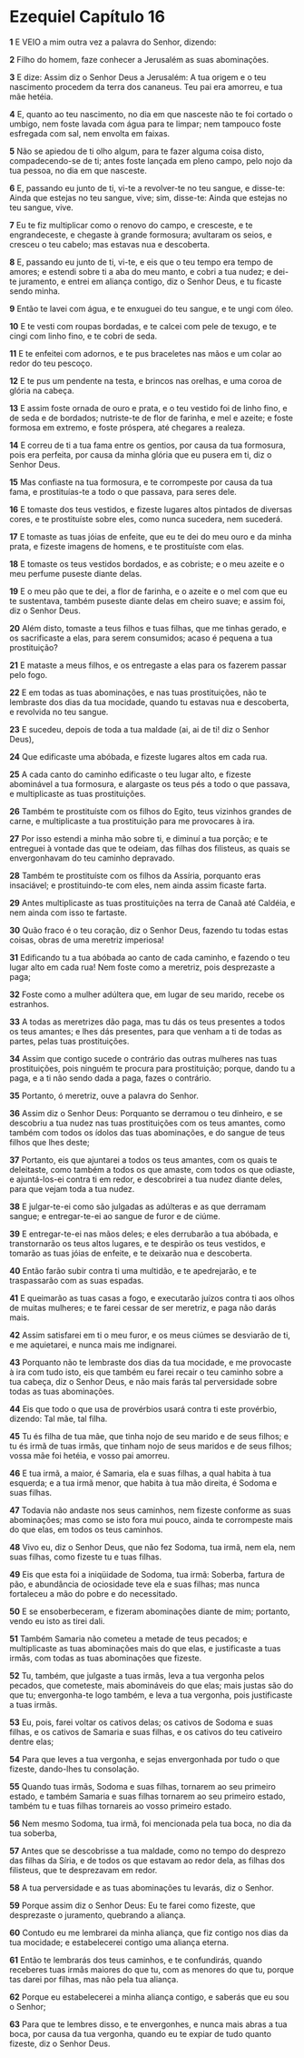 # Ezequiel Capítulo 16

**1** 	E VEIO a mim outra vez a palavra do Senhor, dizendo:

**2** 	Filho do homem, faze conhecer a Jerusalém as suas abominações.

**3** 	E dize: Assim diz o Senhor Deus a Jerusalém: A tua origem e o teu nascimento procedem da terra dos cananeus. Teu pai era amorreu, e tua mãe hetéia.

**4** 	E, quanto ao teu nascimento, no dia em que nasceste não te foi cortado o umbigo, nem foste lavada com água para te limpar; nem tampouco foste esfregada com sal, nem envolta em faixas.

**5** 	Não se apiedou de ti olho algum, para te fazer alguma coisa disto, compadecendo-se de ti; antes foste lançada em pleno campo, pelo nojo da tua pessoa, no dia em que nasceste.

**6** 	E, passando eu junto de ti, vi-te a revolver-te no teu sangue, e disse-te: Ainda que estejas no teu sangue, vive; sim, disse-te: Ainda que estejas no teu sangue, vive.

**7** 	Eu te fiz multiplicar como o renovo do campo, e cresceste, e te engrandeceste, e chegaste à grande formosura; avultaram os seios, e cresceu o teu cabelo; mas estavas nua e descoberta.

**8** 	E, passando eu junto de ti, vi-te, e eis que o teu tempo era tempo de amores; e estendi sobre ti a aba do meu manto, e cobri a tua nudez; e dei-te juramento, e entrei em aliança contigo, diz o Senhor Deus, e tu ficaste sendo minha.

**9** 	Então te lavei com água, e te enxuguei do teu sangue, e te ungi com óleo.

**10** 	E te vesti com roupas bordadas, e te calcei com pele de texugo, e te cingi com linho fino, e te cobri de seda.

**11** 	E te enfeitei com adornos, e te pus braceletes nas mãos e um colar ao redor do teu pescoço.

**12** 	E te pus um pendente na testa, e brincos nas orelhas, e uma coroa de glória na cabeça.

**13** 	E assim foste ornada de ouro e prata, e o teu vestido foi de linho fino, e de seda e de bordados; nutriste-te de flor de farinha, e mel e azeite; e foste formosa em extremo, e foste próspera, até chegares a realeza.

**14** 	E correu de ti a tua fama entre os gentios, por causa da tua formosura, pois era perfeita, por causa da minha glória que eu pusera em ti, diz o Senhor Deus.

**15** 	Mas confiaste na tua formosura, e te corrompeste por causa da tua fama, e prostituías-te a todo o que passava, para seres dele.

**16** 	E tomaste dos teus vestidos, e fizeste lugares altos pintados de diversas cores, e te prostituíste sobre eles, como nunca sucedera, nem sucederá.

**17** 	E tomaste as tuas jóias de enfeite, que eu te dei do meu ouro e da minha prata, e fizeste imagens de homens, e te prostituíste com elas.

**18** 	E tomaste os teus vestidos bordados, e as cobriste; e o meu azeite e o meu perfume puseste diante delas.

**19** 	E o meu pão que te dei, a flor de farinha, e o azeite e o mel com que eu te sustentava, também puseste diante delas em cheiro suave; e assim foi, diz o Senhor Deus.

**20** 	Além disto, tomaste a teus filhos e tuas filhas, que me tinhas gerado, e os sacrificaste a elas, para serem consumidos; acaso é pequena a tua prostituição?

**21** 	E mataste a meus filhos, e os entregaste a elas para os fazerem passar pelo fogo.

**22** 	E em todas as tuas abominações, e nas tuas prostituições, não te lembraste dos dias da tua mocidade, quando tu estavas nua e descoberta, e revolvida no teu sangue.

**23** 	E sucedeu, depois de toda a tua maldade (ai, ai de ti! diz o Senhor Deus),

**24** 	Que edificaste uma abóbada, e fizeste lugares altos em cada rua.

**25** 	A cada canto do caminho edificaste o teu lugar alto, e fizeste abominável a tua formosura, e alargaste os teus pés a todo o que passava, e multiplicaste as tuas prostituições.

**26** 	Também te prostituíste com os filhos do Egito, teus vizinhos grandes de carne, e multiplicaste a tua prostituição para me provocares à ira.

**27** 	Por isso estendi a minha mão sobre ti, e diminuí a tua porção; e te entreguei à vontade das que te odeiam, das filhas dos filisteus, as quais se envergonhavam do teu caminho depravado.

**28** 	Também te prostituíste com os filhos da Assíria, porquanto eras insaciável; e prostituindo-te com eles, nem ainda assim ficaste farta.

**29** 	Antes multiplicaste as tuas prostituições na terra de Canaã até Caldéia, e nem ainda com isso te fartaste.

**30** 	Quão fraco é o teu coração, diz o Senhor Deus, fazendo tu todas estas coisas, obras de uma meretriz imperiosa!

**31** 	Edificando tu a tua abóbada ao canto de cada caminho, e fazendo o teu lugar alto em cada rua! Nem foste como a meretriz, pois desprezaste a paga;

**32** 	Foste como a mulher adúltera que, em lugar de seu marido, recebe os estranhos.

**33** 	A todas as meretrizes dão paga, mas tu dás os teus presentes a todos os teus amantes; e lhes dás presentes, para que venham a ti de todas as partes, pelas tuas prostituições.

**34** 	Assim que contigo sucede o contrário das outras mulheres nas tuas prostituições, pois ninguém te procura para prostituição; porque, dando tu a paga, e a ti não sendo dada a paga, fazes o contrário.

**35** 	Portanto, ó meretriz, ouve a palavra do Senhor.

**36** 	Assim diz o Senhor Deus: Porquanto se derramou o teu dinheiro, e se descobriu a tua nudez nas tuas prostituições com os teus amantes, como também com todos os ídolos das tuas abominações, e do sangue de teus filhos que lhes deste;

**37** 	Portanto, eis que ajuntarei a todos os teus amantes, com os quais te deleitaste, como também a todos os que amaste, com todos os que odiaste, e ajuntá-los-ei contra ti em redor, e descobrirei a tua nudez diante deles, para que vejam toda a tua nudez.

**38** 	E julgar-te-ei como são julgadas as adúlteras e as que derramam sangue; e entregar-te-ei ao sangue de furor e de ciúme.

**39** 	E entregar-te-ei nas mãos deles; e eles derrubarão a tua abóbada, e transtornarão os teus altos lugares, e te despirão os teus vestidos, e tomarão as tuas jóias de enfeite, e te deixarão nua e descoberta.

**40** 	Então farão subir contra ti uma multidão, e te apedrejarão, e te traspassarão com as suas espadas.

**41** 	E queimarão as tuas casas a fogo, e executarão juízos contra ti aos olhos de muitas mulheres; e te farei cessar de ser meretriz, e paga não darás mais.

**42** 	Assim satisfarei em ti o meu furor, e os meus ciúmes se desviarão de ti, e me aquietarei, e nunca mais me indignarei.

**43** 	Porquanto não te lembraste dos dias da tua mocidade, e me provocaste à ira com tudo isto, eis que também eu farei recair o teu caminho sobre a tua cabeça, diz o Senhor Deus, e não mais farás tal perversidade sobre todas as tuas abominações.

**44** 	Eis que todo o que usa de provérbios usará contra ti este provérbio, dizendo: Tal mãe, tal filha.

**45** 	Tu és filha de tua mãe, que tinha nojo de seu marido e de seus filhos; e tu és irmã de tuas irmãs, que tinham nojo de seus maridos e de seus filhos; vossa mãe foi hetéia, e vosso pai amorreu.

**46** 	E tua irmã, a maior, é Samaria, ela e suas filhas, a qual habita à tua esquerda; e a tua irmã menor, que habita à tua mão direita, é Sodoma e suas filhas.

**47** 	Todavia não andaste nos seus caminhos, nem fizeste conforme as suas abominações; mas como se isto fora mui pouco, ainda te corrompeste mais do que elas, em todos os teus caminhos.

**48** 	Vivo eu, diz o Senhor Deus, que não fez Sodoma, tua irmã, nem ela, nem suas filhas, como fizeste tu e tuas filhas.

**49** 	Eis que esta foi a iniqüidade de Sodoma, tua irmã: Soberba, fartura de pão, e abundância de ociosidade teve ela e suas filhas; mas nunca fortaleceu a mão do pobre e do necessitado.

**50** 	E se ensoberbeceram, e fizeram abominações diante de mim; portanto, vendo eu isto as tirei dali.

**51** 	Também Samaria não cometeu a metade de teus pecados; e multiplicaste as tuas abominações mais do que elas, e justificaste a tuas irmãs, com todas as tuas abominações que fizeste.

**52** 	Tu, também, que julgaste a tuas irmãs, leva a tua vergonha pelos pecados, que cometeste, mais abomináveis do que elas; mais justas são do que tu; envergonha-te logo também, e leva a tua vergonha, pois justificaste a tuas irmãs.

**53** 	Eu, pois, farei voltar os cativos delas; os cativos de Sodoma e suas filhas, e os cativos de Samaria e suas filhas, e os cativos do teu cativeiro dentre elas;

**54** 	Para que leves a tua vergonha, e sejas envergonhada por tudo o que fizeste, dando-lhes tu consolação.

**55** 	Quando tuas irmãs, Sodoma e suas filhas, tornarem ao seu primeiro estado, e também Samaria e suas filhas tornarem ao seu primeiro estado, também tu e tuas filhas tornareis ao vosso primeiro estado.

**56** 	Nem mesmo Sodoma, tua irmã, foi mencionada pela tua boca, no dia da tua soberba,

**57** 	Antes que se descobrisse a tua maldade, como no tempo do desprezo das filhas da Síria, e de todos os que estavam ao redor dela, as filhas dos filisteus, que te desprezavam em redor.

**58** 	A tua perversidade e as tuas abominações tu levarás, diz o Senhor.

**59** 	Porque assim diz o Senhor Deus: Eu te farei como fizeste, que desprezaste o juramento, quebrando a aliança.

**60** 	Contudo eu me lembrarei da minha aliança, que fiz contigo nos dias da tua mocidade; e estabelecerei contigo uma aliança eterna.

**61** 	Então te lembrarás dos teus caminhos, e te confundirás, quando receberes tuas irmãs maiores do que tu, com as menores do que tu, porque tas darei por filhas, mas não pela tua aliança.

**62** 	Porque eu estabelecerei a minha aliança contigo, e saberás que eu sou o Senhor;

**63** 	Para que te lembres disso, e te envergonhes, e nunca mais abras a tua boca, por causa da tua vergonha, quando eu te expiar de tudo quanto fizeste, diz o Senhor Deus.


